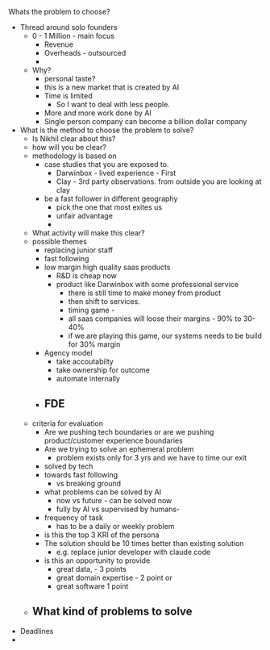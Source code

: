 Whats the problem to choose? 
- Thread around solo founders
	- 0 - 1 Million - main focus 
		- Revenue 
		- Overheads - outsourced
		- 
	- Why? 
		- personal taste? 
		- this is a new market that is created by AI
		- Time is limited
			- So I want to deal with less people. 
		- More and more work done by AI 
		- Single person company can become a billion dollar company
- What is the method to choose the problem to solve? 
	- Is Nikhil clear about this?
	- how will you be clear? 
	- methodology is based on 
		- case studies that you are exposed to. 
			- Darwinbox - lived experience - First 
			- Clay - 3rd party observations. from outside you are looking at clay
		- be a fast follower in different geography
			- pick the one that most exites us
			- unfair advantage
			- 
	- What activity will make this clear?
	- possible themes
		- replacing junior staff
		- fast following
		- low margin high quality saas products
			- R&D is cheap now
			- product like Darwinbox with some professional service
				- there is still time to make money from product
				- then shift to services. 
				- timing game - 
				- all saas companies will loose their margins - 90% to 30-40%
				- if we are playing this game, our systems needs to be build for 30% margin
		- Agency model
			- take accoutabilty
			- take ownership for outcome
			- automate internally
		- FDE 
			- 
	- criteria for evaluation
		- Are we pushing tech boundaries or are we pushing product/customer experience boundaries
		- Are we trying to solve an ephemeral problem
			- problem exists only for 3 yrs and we have to time our exit
		- solved by tech
		- towards fast following
			- vs breaking ground
		- what problems can be solved by AI 
			- now vs future - can be solved now
			- fully by AI vs supervised by humans-
		- frequency of task
			- has to be a daily or weekly problem
		- is this the top 3 KRI of the persona
		- The solution should be 10 times better than existing solution
			- e.g. replace junior developer with claude code
		- is this an opportunity to provide 
			- great data, - 3 points 
			- great domain expertise - 2 point or 
			- great software 1 point
	- What kind of problems to solve
		- 
- Deadlines 
- 